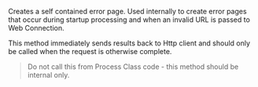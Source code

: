 ﻿Creates a self contained error page. Used internally to create error pages that occur during startup processing and when an invalid URL is passed to Web Connection.

This method immediately sends results back to Http client and should only be called when the request is otherwise complete.

> Do not call this from Process Class code - this method should be internal only.
